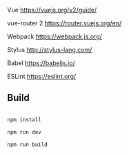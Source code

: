 
Vue https://vuejs.org/v2/guide/

vue-router 2 https://router.vuejs.org/en/

Webpack https://webpack.js.org/

Stylus http://stylus-lang.com/

Babel https://babeljs.io/

ESLint https://eslint.org/


## Build

``` bash

npm install

npm run dev

npm run build

```
